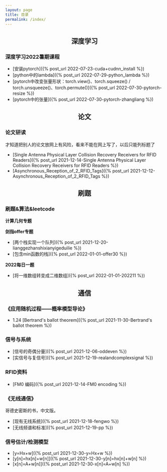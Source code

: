 ```yaml
---
layout: page
title: 目录
permalink: /index/
---
```

## <center>深度学习</center>
###  深度学习2022暑期课程
* [安装pytorch]({% post_url 2022-07-23-cuda+cudnn_install %})
* [python中的lambda]({% post_url 2022-07-29-python_lambda %})
* [pytorch中改变张量形状：torch.view()、torch.squeeze() / torch.unsqueeze()、torch.permute()]({% post_url 2022-07-30-pytorch-resize %})
* [pytorch中的张量]({% post_url 2022-07-30-pytorch-zhangliang %})



## <center>论文</center>

### 论文研读

才知道把别人的论文放网上有风险，看来不能在网上写了，以后只能列标题了

* [Single Antenna Physical Layer Collision Recovery Receivers for RFID Readers]({% post_url 2021-12-14-Single Antenna Physical Layer Collision Recovery Receivers for RFID Readers %})
* [Asynchronous_Reception_of_2_RFID_Tags]({% post_url 2021-12-12-Asynchronous_Reception_of_2_RFID_Tags %})



## <center>刷题</center>

###  刷题&算法&leetcode

**计算几何专题**



**剑指offer专题**
* [两个栈实现一个队列]({% post_url 2021-12-20-lianggezhanshixianyigeduilie %})
* [包含min函数的栈]({% post_url 2022-01-01-offer30 %})

**2022每日一题**

* [将一维数组转变成二维数组]({% post_url 2022-01-01-202211 %})



## <center>通信</center>
### 《应用随机过程——概率模型导论》

* 1.24 [Bertrand's ballot theorem]({% post_url 2021-11-30-Bertrand's ballot theorem %})

### 信号与系统

* [信号的奇偶分量]({% post_url 2021-12-06-oddeven %})
* [实信号与复信号]({% post_url 2021-12-19-realandcomplexsignal %})

### RFID资料
* [FM0 编码]({% post_url 2021-12-14-FM0 encoding %})



### 《无线通信》
哥德史密斯的书，中文版。
* [现有无线系统]({% post_url 2021-12-18-fengwo %})
* [无线频谱和标准]({% post_url 2021-12-19-pp %})

###  信号估计/检测模型
* [y=Hx+w]({% post_url 2021-12-30-y=Hx+w %})
* [y[n]=hx[n]+w[n]]({% post_url 2021-12-30-y[n]=hx[n]+w[n] %})
* [x[n]=A+w[n]]({% post_url 2021-12-30-x[n]=A+w[n] %})

